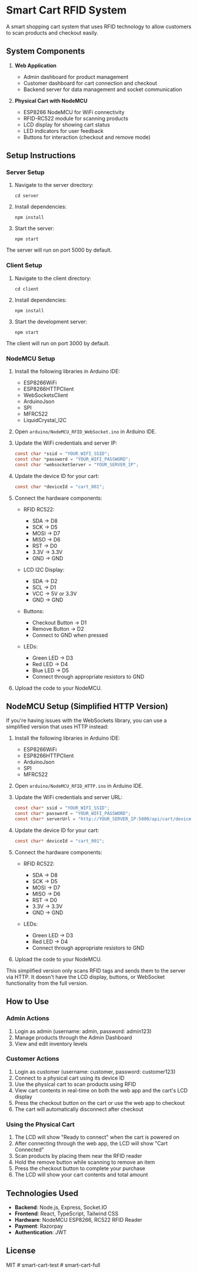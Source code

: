 # Smart Cart RFID System

A smart shopping cart system that uses RFID technology to allow customers to scan products and checkout easily.

## System Components

1. **Web Application**

   - Admin dashboard for product management
   - Customer dashboard for cart connection and checkout
   - Backend server for data management and socket communication

2. **Physical Cart with NodeMCU**
   - ESP8266 NodeMCU for WiFi connectivity
   - RFID-RC522 module for scanning products
   - LCD display for showing cart status
   - LED indicators for user feedback
   - Buttons for interaction (checkout and remove mode)

## Setup Instructions

### Server Setup

1. Navigate to the server directory:

   ```
   cd server
   ```

2. Install dependencies:

   ```
   npm install
   ```

3. Start the server:
   ```
   npm start
   ```

The server will run on port 5000 by default.

### Client Setup

1. Navigate to the client directory:

   ```
   cd client
   ```

2. Install dependencies:

   ```
   npm install
   ```

3. Start the development server:
   ```
   npm start
   ```

The client will run on port 3000 by default.

### NodeMCU Setup

1. Install the following libraries in Arduino IDE:

   - ESP8266WiFi
   - ESP8266HTTPClient
   - WebSocketsClient
   - ArduinoJson
   - SPI
   - MFRC522
   - LiquidCrystal_I2C

2. Open `arduino/NodeMCU_RFID_WebSocket.ino` in Arduino IDE.

3. Update the WiFi credentials and server IP:

   ```c
   const char *ssid = "YOUR_WIFI_SSID";
   const char *password = "YOUR_WIFI_PASSWORD";
   const char *websocketServer = "YOUR_SERVER_IP";
   ```

4. Update the device ID for your cart:

   ```c
   const char *deviceId = "cart_001";
   ```

5. Connect the hardware components:

   - RFID RC522:

     - SDA -> D8
     - SCK -> D5
     - MOSI -> D7
     - MISO -> D6
     - RST -> D0
     - 3.3V -> 3.3V
     - GND -> GND

   - LCD I2C Display:

     - SDA -> D2
     - SCL -> D1
     - VCC -> 5V or 3.3V
     - GND -> GND

   - Buttons:

     - Checkout Button -> D1
     - Remove Button -> D2
     - Connect to GND when pressed

   - LEDs:
     - Green LED -> D3
     - Red LED -> D4
     - Blue LED -> D5
     - Connect through appropriate resistors to GND

6. Upload the code to your NodeMCU.

## NodeMCU Setup (Simplified HTTP Version)

If you're having issues with the WebSockets library, you can use a simplified version that uses HTTP instead:

1. Install the following libraries in Arduino IDE:

   - ESP8266WiFi
   - ESP8266HTTPClient
   - ArduinoJson
   - SPI
   - MFRC522

2. Open `arduino/NodeMCU_RFID_HTTP.ino` in Arduino IDE.

3. Update the WiFi credentials and server URL:

   ```c
   const char* ssid = "YOUR_WIFI_SSID";
   const char* password = "YOUR_WIFI_PASSWORD";
   const char* serverUrl = "http://YOUR_SERVER_IP:5000/api/cart/device/rfid-scan";
   ```

4. Update the device ID for your cart:

   ```c
   const char* deviceId = "cart_001";
   ```

5. Connect the hardware components:

   - RFID RC522:

     - SDA -> D8
     - SCK -> D5
     - MOSI -> D7
     - MISO -> D6
     - RST -> D0
     - 3.3V -> 3.3V
     - GND -> GND

   - LEDs:
     - Green LED -> D3
     - Red LED -> D4
     - Connect through appropriate resistors to GND

6. Upload the code to your NodeMCU.

This simplified version only scans RFID tags and sends them to the server via HTTP. It doesn't have the LCD display, buttons, or WebSocket functionality from the full version.

## How to Use

### Admin Actions

1. Login as admin (username: admin, password: admin123)
2. Manage products through the Admin Dashboard
3. View and edit inventory levels

### Customer Actions

1. Login as customer (username: customer, password: customer123)
2. Connect to a physical cart using its device ID
3. Use the physical cart to scan products using RFID
4. View cart contents in real-time on both the web app and the cart's LCD display
5. Press the checkout button on the cart or use the web app to checkout
6. The cart will automatically disconnect after checkout

### Using the Physical Cart

1. The LCD will show "Ready to connect" when the cart is powered on
2. After connecting through the web app, the LCD will show "Cart Connected"
3. Scan products by placing them near the RFID reader
4. Hold the remove button while scanning to remove an item
5. Press the checkout button to complete your purchase
6. The LCD will show your cart contents and total amount

## Technologies Used

- **Backend**: Node.js, Express, Socket.IO
- **Frontend**: React, TypeScript, Tailwind CSS
- **Hardware**: NodeMCU ESP8266, RC522 RFID Reader
- **Payment**: Razorpay
- **Authentication**: JWT

## License

MIT
#   s m a r t - c a r t - t e s t  
 #   s m a r t - c a r t - f u l l  
 